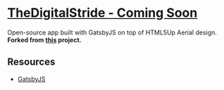 # [TheDigitalStride - Coming Soon](https://github.com/harshnagoratela/tds-coming-soon)

Open-source app built with GatsbyJS on top of HTML5Up Aerial design.
**Forked from [this](https://github.com/anubhavsrivastava/gatsby-starter-aerial) project.**

## Resources
 
- [GatsbyJS](https://www.gatsbyjs.org/)
